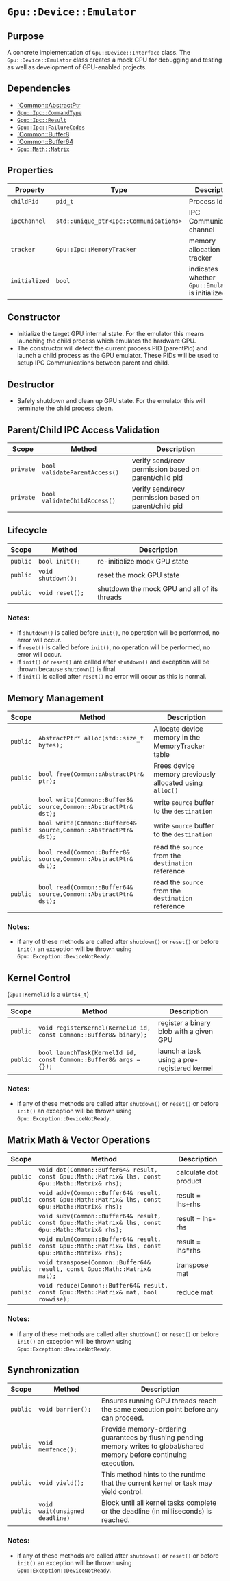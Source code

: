`Gpu::Device::Emulator`
=======================

## Purpose

A concrete implementation of `Gpu::Device::Interface` class. The `Gpu::Device::Emulator` class creates a mock GPU for
debugging and testing as well as development of GPU-enabled projects.

## Dependencies

* [`Common::AbstractPtr](./Common-AbstractPtr.md)
* [`Gpu::Ipc::CommandType`](./Gpu-Ipc-CommandType.md)
* [`Gpu::Ipc::Result`](./Gpu-Ipc-Result.md)
* [`Gpu::Ipc::FailureCodes`](./Gpu-Ipc-FailureCodes.md)
* [`Common::Buffer8](./Common-Buffer8.md)
* [`Common::Buffer64](./Common-Buffer64.md)
* [`Gpu::Math::Matrix`](./Gpu-Math-Matrix.md)

## Properties

| Property      | Type                                   | Description                                      |
|---------------|----------------------------------------|--------------------------------------------------|
| `childPid`    | `pid_t`                                | Process Id                                       |
| `ipcChannel`  | `std::unique_ptr<Ipc::Communications>` | IPC Communication channel                        |
| `tracker`     | `Gpu::Ipc::MemoryTracker`              | memory allocation tracker                        |
| `initialized` | `bool`                                 | indicates whether `Gpu::Emulator` is initialized |

## Constructor

* Initialize the target GPU internal state. For the emulator this means launching the child process which
  emulates the hardware GPU.
* The constructor will detect the current process PID (parentPid) and launch a child process as the GPU emulator.
  These PIDs will be used to setup IPC Communications between parent and child.

## Destructor

* Safely shutdown and clean up GPU state. For the emulator this will terminate the child process clean.

## Parent/Child IPC Access Validation

| Scope     | Method                        | Description                                           |
|-----------|-------------------------------|-------------------------------------------------------|
| `private` | `bool validateParentAccess()` | verify send/recv permission based on parent/child pid |
| `private` | `bool validateChildAccess()`  | verify send/recv permission based on parent/child pid |

## Lifecycle

| Scope    | Method             | Description                                  |
|----------|--------------------|----------------------------------------------|
| `public` | `bool init();`     | re-initialize mock GPU state                 |
| `public` | `void shutdown();` | reset the mock GPU state                     |
| `public` | `void reset();`    | shutdown the mock GPU and all of its threads |

### Notes:

* if `shutdown()` is called before `init()`, no operation will be performed, no error will occur.
* if `reset()` is called before `init()`, no operation will be performed, no error will occur.
* if `init()` or `reset()` are called after `shutdown()` and exception will be thrown because `shutdown()` is final.
* if `init()` is called after `reset()` no error will occur as this is normal.

## Memory Management

| Scope    | Method                                                           | Description                                              |
|----------|------------------------------------------------------------------|----------------------------------------------------------|
| `public` | `AbstractPtr* alloc(std::size_t bytes);`                         | Allocate device memory in the MemoryTracker table        |
| `public` | `bool free(Common::AbstractPtr& ptr);`                           | Frees device memory previously allocated using `alloc()` |
| `public` | `bool write(Common::Buffer8& source,Common::AbstractPtr& dst);`  | write `source` buffer to the `destination`               |
| `public` | `bool write(Common::Buffer64& source,Common::AbstractPtr& dst);` | write `source` buffer to the `destination`               |
| `public` | `bool read(Common::Buffer8& source,Common::AbstractPtr& dst);`   | read the `source` from the `destination` reference       |
| `public` | `bool read(Common::Buffer64& source,Common::AbstractPtr& dst);`  | read the `source` from the `destination` reference       |

### Notes:

* if any of these methods are called after `shutdown()` or `reset()` or before `init()` an exception will be thrown
  using `Gpu::Exception::DeviceNotReady`.

## Kernel Control

(`Gpu::KernelId` is a `uint64_t`)

| Scope    | Method                                                             | Description                                 |
|----------|--------------------------------------------------------------------|---------------------------------------------|
| `public` | `void registerKernel(KernelId id, const Common::Buffer8& binary);` | register a binary blob with a given GPU     |
| `public` | `bool launchTask(KernelId id, const Common::Buffer8& args = {});`  | launch a task using a pre-registered kernel |

### Notes:

* if any of these methods are called after `shutdown()` or `reset()` or before `init()` an exception will be thrown
  using `Gpu::Exception::DeviceNotReady`.

## Matrix Math & Vector Operations

| Scope    | Method                                                                                             | Description           |
|----------|----------------------------------------------------------------------------------------------------|-----------------------|
| `public` | `void dot(Common::Buffer64& result, const Gpu::Math::Matrix& lhs, const Gpu::Math::Matrix& rhs);`  | calculate dot product |
| `public` | `void addv(Common::Buffer64& result, const Gpu::Math::Matrix& lhs, const Gpu::Math::Matrix& rhs);` | result = lhs+rhs      |
| `public` | `void subv(Common::Buffer64& result, const Gpu::Math::Matrix& lhs, const Gpu::Math::Matrix& rhs);` | result = lhs-rhs      |
| `public` | `void mulm(Common::Buffer64& result, const Gpu::Math::Matrix& lhs, const Gpu::Math::Matrix& rhs);` | result = lhs*rhs      |
| `public` | `void transpose(Common::Buffer64& result, const Gpu::Math::Matrix& mat);`                          | transpose mat         |
| `public` | `void reduce(Common::Buffer64& result, const Gpu::Math::Matrix& mat, bool rowwise);`               | reduce mat            |

### Notes:

* if any of these methods are called after `shutdown()` or `reset()` or before `init()` an exception will be thrown
  using `Gpu::Exception::DeviceNotReady`.

## Synchronization

| Scope    | Method                         | Description                                                                                                               |
|----------|--------------------------------|---------------------------------------------------------------------------------------------------------------------------|
| `public` | `void barrier();`              | Ensures running GPU threads reach the same execution point before any can proceed.                                        |
| `public` | `void memfence();`             | Provide memory-ordering guarantees by flushing pending memory writes to global/shared memory before continuing execution. |
| `public` | `void yield();`                | This method hints to the runtime that the current kernel or task may yield control.                                       |
| `public` | `void wait(unsigned deadline)` | Block until all kernel tasks complete or the deadline (in milliseconds) is reached.                                       |                                                                     |

### Notes:

* if any of these methods are called after `shutdown()` or `reset()` or before `init()` an exception will be thrown
  using `Gpu::Exception::DeviceNotReady`.


